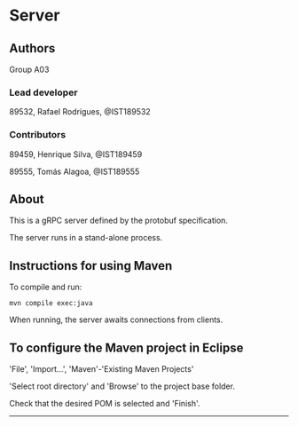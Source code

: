 # Server


## Authors

Group A03


### Lead developer 

89532, Rafael Rodrigues, @IST189532


### Contributors

89459, Henrique Silva, @IST189459

89555, Tomás Alagoa, @IST189555


## About

This is a gRPC server defined by the protobuf specification.

The server runs in a stand-alone process.


## Instructions for using Maven

To compile and run:

```
mvn compile exec:java
```

When running, the server awaits connections from clients.


## To configure the Maven project in Eclipse

'File', 'Import...', 'Maven'-'Existing Maven Projects'

'Select root directory' and 'Browse' to the project base folder.

Check that the desired POM is selected and 'Finish'.


----

